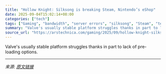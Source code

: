 ```yaml
---
title: "Hollow Knight: Silksong is breaking Steam, Nintendo’s eShop"
date: 2025-09-04T15:02:14+08:00
categories: ["tech"]
tags: ["Gaming", "bandwidth", "server errors", "silksong", "Steam", "team cherry", "Valve"]
summary: "Valve's usually stable platform struggles thanks in part to lack of pre-loading options."
source_url: "https://arstechnica.com/gaming/2025/09/hollow-knight-silksong-is-breaking-steam/"
---
```


Valve's usually stable platform struggles thanks in part to lack of pre-loading options.

---

*来源: [原文链接](https://arstechnica.com/gaming/2025/09/hollow-knight-silksong-is-breaking-steam/)*
